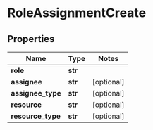 # RoleAssignmentCreate

## Properties
Name | Type | Notes
------------ | ------------- | -------------
**role** | **str** | 
**assignee** | **str** | [optional] 
**assignee_type** | **str** | [optional] 
**resource** | **str** | [optional] 
**resource_type** | **str** | [optional] 


